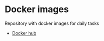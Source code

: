 # Docker images
Repository with docker images for daily tasks
* [Docker hub](https://hub.docker.com/u/oricha)
